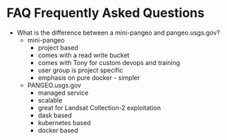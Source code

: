 # FAQ Frequently Asked Questions

- What is the difference between a mini-pangeo and pangeo.usgs.gov?
	- mini-pangeo
		- project based
		- comes with a read write bucket
		- comes with Tony for custom devops and training
		- user group is project specific
		- emphasis on pure docker - simpler
	- PANGEO.usgs.gov
		- managed service
		- scalable
		- great for Landsat Collection-2 exploitation
		- dask based
		- kubernetes based
		- docker based
